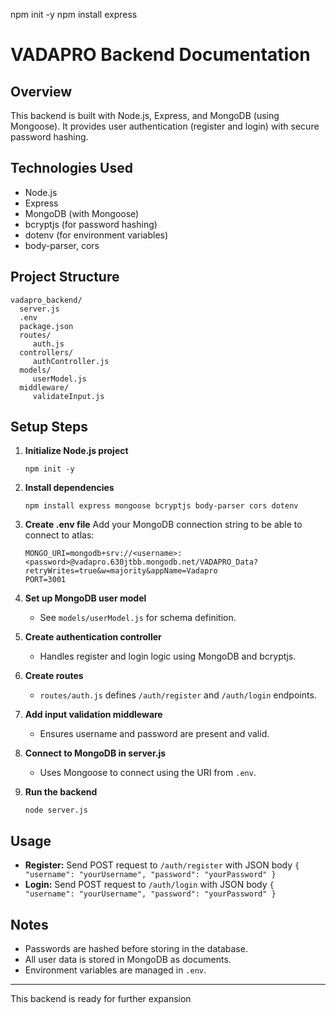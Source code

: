 npm init -y
npm install express

# VADAPRO Backend Documentation

## Overview
This backend is built with Node.js, Express, and MongoDB (using Mongoose). It provides user authentication (register and login) with secure password hashing.

## Technologies Used
- Node.js
- Express
- MongoDB (with Mongoose)
- bcryptjs (for password hashing)
- dotenv (for environment variables)
- body-parser, cors

## Project Structure

```
vadapro_backend/
  server.js
  .env
  package.json
  routes/
	 auth.js
  controllers/
	 authController.js
  models/
	 userModel.js
  middleware/
	 validateInput.js
```

## Setup Steps

1. **Initialize Node.js project**
	```
	npm init -y
	```

2. **Install dependencies**
	```
	npm install express mongoose bcryptjs body-parser cors dotenv
	```

3. **Create .env file**
	Add your MongoDB connection string to be able to connect to atlas:
	```
	MONGO_URI=mongodb+srv://<username>:<password>@vadapro.630jtbb.mongodb.net/VADAPRO_Data?retryWrites=true&w=majority&appName=Vadapro
	PORT=3001
	```

4. **Set up MongoDB user model**
	- See `models/userModel.js` for schema definition.

5. **Create authentication controller**
	- Handles register and login logic using MongoDB and bcryptjs.

6. **Create routes**
	- `routes/auth.js` defines `/auth/register` and `/auth/login` endpoints.

7. **Add input validation middleware**
	- Ensures username and password are present and valid.

8. **Connect to MongoDB in server.js**
	- Uses Mongoose to connect using the URI from `.env`.

9. **Run the backend**
	```
	node server.js
	```

## Usage

- **Register:** Send POST request to `/auth/register` with JSON body `{ "username": "yourUsername", "password": "yourPassword" }`
- **Login:** Send POST request to `/auth/login` with JSON body `{ "username": "yourUsername", "password": "yourPassword" }`

## Notes
- Passwords are hashed before storing in the database.
- All user data is stored in MongoDB as documents.
- Environment variables are managed in `.env`.

---
This backend is ready for further expansion
